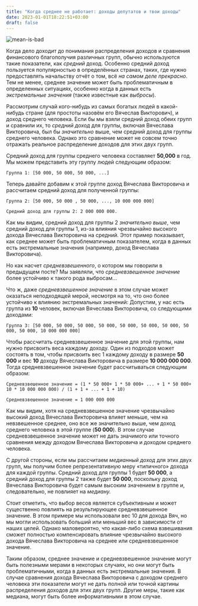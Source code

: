 ```yaml
---
title: "Когда среднее не работает: доходы депутатов и твои доходы"
date: 2023-01-01T18:22:51+03:00
draft: false
---
```


![mean-is-bad](/images/posts/mean-is-bad-ru.png)

Когда дело доходит до понимания распределения доходов и сравнения финансового благополучия различных групп, обычно используются такие показатели, как *средний* доход. 
Особенно средний доход пользуется популярностью в определённых странах, таких, где нужно предоставлять начальству отчёт о том, всё *на самом деле прекрасно*. 
Тем не менее, среднее значение может быть проблематичным в определенных ситуациях, особенно когда в данных есть *экстремальные значения* (также известные как *выбросы*).

Рассмотрим случай кого-нибудь из самых богатых людей в какой-нибудь стране (для простоты назовём его Вячеслав Викторович), и доход среднего человека.
Если бы мы взяли средний доход обеих групп и сравнили их, то *средний доход* для группы, включая Вячеслава Викторовича, был бы *значительно* выше, чем средний доход для группы среднего человека.
Однако это сравнение может не совсем точно отражать реальное распределение доходов для этих двух групп.

Средний доход для группы среднего человека составляет **50,000** в год.
Мы можем представить эту группу людей следующим образом:

```
Группа 1: [50 000, 50 000, 50 000, ...]
```
Теперь давайте добавим к этой группе доход Вячеслава Викторовича и рассчитаем средний доход для полученной группы:

```
Группа 2: [50 000, 50 000 , 50 000, ..., 10 000 000 000]

Средний доход для группы 2: 2 000 000 000.
```

Как мы видим, средний доход для группы 2 *значительно выше*, чем средний доход для группы 1, из-за влияния чрезвычайно высокого дохода Вячеслава Викторовича на средний.
Этот пример показывает, как среднее может быть проблематичным показателем, когда в данных есть экстремальные значения (например, доход Вячеслава Викторовича).

Но как насчет *средневзвешенного*, о котором мы говорили в предыдущем посте? Мы заявляли, что *средневзвешенное значение* более устойчиво к такого рода выбросам...

Что ж, даже *средневзвешенное значение* в этом случае может оказаться неподходящей мерой, несмотря на то, что оно более устойчиво к влиянию экстремальных значений:
Допустим, у нас есть группа из **10** человек, включая Вячеслава Викторовича, со следующими доходами:

```
Группа 3: [50 000, 50 000, 50 000, 50 000, 50 000, 50 000, 50 000, 50 000, 50 000, 10 000 000 000]
```

Чтобы рассчитать средневзвешенное значение для этой группы, нам нужно присвоить веса каждому доходу.
Один из подходов может состоять в том, чтобы присвоить вес 1 каждому доходу в размере **50 000** и вес **10** доходу Вячеслава Викторовича в размере **10 000 000 000**.
Тогда средневзвешенное значение будет рассчитываться следующим образом:

```
Средневзвешенное значение = (1 * 50 000+ 1 * 50 000+ ... + 1 * 50 000+ 10 * 10 000 000 000) / (1 + 1 + ... + 1 + 10)

Средневзвешенное значение = 1 000 000 000
```

Как мы видим, хотя на средневзвешенное значение чрезвычайно высокий доход Вячеслава Викторовича влияет меньше, чем на невзвешенное среднее, оно все же значительно выше, чем доход среднего человека в этой группе (**50 000**).
В этом случае средневзвешенное значение может не дать значимого или точного сравнения между доходом Вячеслава Викторовича и доходом среднего человека.

С другой стороны, если мы рассчитаем *медианный доход* для этих двух групп, мы получим более репрезентативную меру «типичного» дохода для каждой группы.
Средний доход для группы 1 будет **50 000**, а средний доход для группы 2 также будет **50 000**, поскольку доход Вячеслава Викторовича будет самым высоким значением в группе и, следовательно, не повлияет на *медиану.*

Стоит отметить, что выбор весов является субъективным и может существенно повлиять на результирующее средневзвешенное значение.
В этом примере мы использовали вес 10 для дохода Вяч, но мы могли использовать больший или меньший вес в зависимости от наших целей. Однако маловероятно, что какая-либо схема взвешивания сможет полностью компенсировать влияние чрезвычайно высокого дохода Вячеслава Викторовича на среднее или средневзвешенное значение.

Таким образом, среднее значение и средневзвешенное значение могут быть полезными мерами в некоторых случаях, но они могут быть проблематичными, когда в данных есть экстремальные значения.
В случае сравнения дохода Вячеслава Викторовича с доходом среднего человека эти показатели могут не дать полной или точной картины распределения доходов для этих двух групп.
Другие меры, такие как медиана, могут быть более информативными в этом случае.
